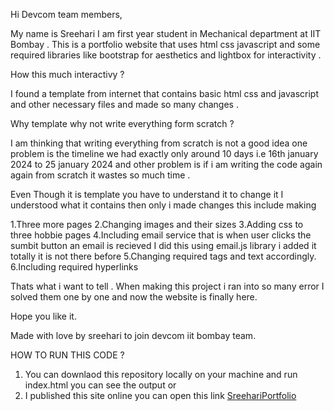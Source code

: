 Hi Devcom team members,

My name is Sreehari I am first year student in Mechanical department at IIT Bombay . This is a portfolio website that uses html css javascript and some required 
libraries like bootstrap for aesthetics and lightbox for interactivity . 

How this much interactivy ?

I found a template from internet that contains basic html css and javascript and other necessary files and made so many changes .


Why template why not write everything form scratch ?

I am thinking that writing everything from scratch is not a good idea one problem is the timeline we had exactly only around 10 days i.e 16th january 2024 to 25 january 2024 and other problem is if i am writing the code again again from scratch it wastes so much time . 

Even Though it is template you have to understand it to change it I understood what it contains then only i made changes this include making

1.Three more pages
2.Changing images and their sizes
3.Adding css to three hobbie pages
4.Including email service that is when user clicks the sumbit button an email is recieved I did this using email.js library i added it totally it is not there before 
5.Changing required tags and text accordingly.
6.Including required hyperlinks


Thats what i want to tell . When making this project i ran into so many error I solved them one by one and now the website is finally here.

Hope you like it.

Made with love by sreehari to join devcom iit bombay team.


HOW TO RUN THIS CODE ?

1. You can downlaod this repository locally on your machine and run index.html you can see the output or 
2. I published this site online you can open this link [SreehariPortfolio](https://sreehariofficial12.github.io/SreehariPortfolio/)





